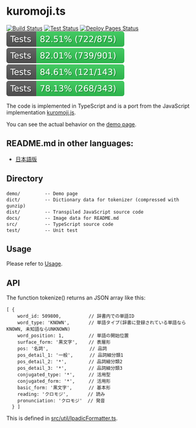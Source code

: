 # kuromoji.ts

[![Build Status](https://github.com/MijinkoSD/kuromoji.ts/actions/workflows/build.yml/badge.svg)]() [![Test Status](https://github.com/MijinkoSD/kuromoji.ts/actions/workflows/run-test.yml/badge.svg)]() [![Deploy Pages Status](https://github.com/MijinkoSD/kuromoji.ts/actions/workflows/deploy-github-pages.yml/badge.svg)]()
![Coverage (Lines)](./docs/images/coverage/lines-badge.svg) ![Coverage (Statements)](./docs/images/coverage/statements-badge.svg) ![Coverage (Functions)](./docs/images/coverage/functions-badge.svg) ![Coverage (Branches)](./docs/images/coverage/branches-badge.svg)

<!-- [![npm version](https://badge.fury.io/js/kuromoji.svg)](https://badge.fury.io/js/kuromoji) -->

The code is implemented in TypeScript and is a port from the JavaScript implementation [kuromoji.js](https://github.com/takuyaa/kuromoji.js).

You can see the actual behavior on the [demo page](https://MijinkoSD.github.io/kuromoji.ts/index.html).

## README.md in other languages:

- [日本語版](./README-ja.md)

## Directory

```
demo/         -- Demo page
dict/         -- Dictionary data for tokenizer (compressed with gunzip)
dist/         -- Transpiled JavaScript source code
docs/         -- Image data for README.md
src/          -- TypeScript source code
test/         -- Unit test
```

## Usage

Please refer to [Usage](/docs/usage.md).

## API

The function tokenize() returns an JSON array like this:

    [ {
        word_id: 509800,          // 辞書内での単語ID
        word_type: 'KNOWN',       // 単語タイプ(辞書に登録されている単語ならKNOWN, 未知語ならUNKNOWN)
        word_position: 1,         // 単語の開始位置
        surface_form: '黒文字',    // 表層形
        pos: '名詞',               // 品詞
        pos_detail_1: '一般',      // 品詞細分類1
        pos_detail_2: '*',        // 品詞細分類2
        pos_detail_3: '*',        // 品詞細分類3
        conjugated_type: '*',     // 活用型
        conjugated_form: '*',     // 活用形
        basic_form: '黒文字',      // 基本形
        reading: 'クロモジ',       // 読み
        pronunciation: 'クロモジ'  // 発音
      } ]

This is defined in [src/util/IpadicFormatter.ts](/src/util/IpadicFormatter.ts).
